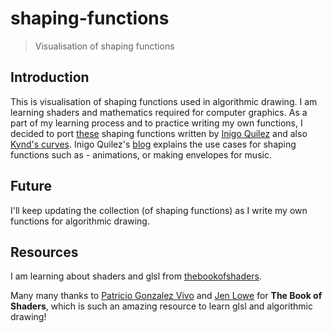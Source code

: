 # shaping-functions

> Visualisation of shaping functions

## Introduction

This is visualisation of shaping functions used in algorithmic drawing. I am learning shaders and mathematics required for computer graphics. As a part of my learning process and to practice writing my own functions, I decided to port [these](http://www.iquilezles.org/www/articles/functions/functions.html) shaping functions written by [Inigo Quilez](http://www.iquilezles.org/index.html) and also [Kynd's curves](http://www.flickr.com/photos/kynd/9546075099). Inigo Quilez's [blog](http://www.iquilezles.org/www/index.htm) explains the use cases for shaping functions such as - animations, or making envelopes for music.

## Future

I'll keep updating the collection (of shaping functions) as I write my own functions for algorithmic drawing.

## Resources

I am learning about shaders and glsl from [thebookofshaders](https://thebookofshaders.com/).

Many many thanks to [Patricio Gonzalez Vivo](http://patriciogonzalezvivo.com) and [Jen Lowe](http://jenlowe.net) for **The Book of Shaders**, which is such an amazing resource to learn glsl and algorithmic drawing!